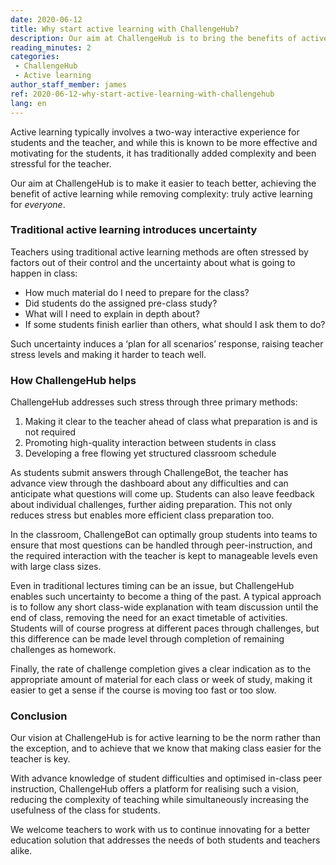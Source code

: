 ```yaml
---
date: 2020-06-12
title: Why start active learning with ChallengeHub?
description: Our aim at ChallengeHub is to bring the benefits of active learning out from small niche implementations to the mainstream, and to achieve that we know that making class easier for the teacher is key.
reading_minutes: 2
categories:
 - ChallengeHub
 - Active learning
author_staff_member: james
ref: 2020-06-12-why-start-active-learning-with-challengehub
lang: en
---
```


Active learning typically involves a two-way interactive experience for students and the teacher,
and while this is known to be more effective and motivating for the students,
it has traditionally added complexity and been stressful for the teacher.

Our aim at ChallengeHub is to make it easier to teach better,
achieving the benefit of active learning while removing complexity:
truly active learning for _everyone_.

### Traditional active learning introduces uncertainty

Teachers using traditional active learning methods are often stressed by factors
out of their control and the uncertainty about what is going to happen in class:

- How much material do I need to prepare for the class?
- Did students do the assigned pre-class study?
- What will I need to explain in depth about?
- If some students finish earlier than others, what should I ask them to do?

Such uncertainty induces a ‘plan for all scenarios’ response,
raising teacher stress levels and making it harder to teach well.

### How ChallengeHub helps

ChallengeHub addresses such stress through three primary methods:

1. Making it clear to the teacher ahead of class what preparation is and is not required
1. Promoting high-quality interaction between students in class
1. Developing a free flowing yet structured classroom schedule

As students submit answers through ChallengeBot,
the teacher has advance view through the dashboard about any difficulties
and can anticipate what questions will come up.
Students can also leave feedback about individual challenges,
further aiding preparation.
This not only reduces stress but enables more efficient class preparation too.

In the classroom, ChallengeBot can optimally group students into teams
to ensure that most questions can be handled through peer-instruction,
and the required interaction with the teacher is kept to manageable levels
even with large class sizes.

Even in traditional lectures timing can be an issue,
but ChallengeHub enables such uncertainty to become a thing of the past.
A typical approach is to follow any short class-wide explanation with team discussion
until the end of class,
removing the need for an exact timetable of activities.
Students will of course progress at different paces through challenges,
but this difference can be made level through completion of remaining challenges as homework.

Finally, the rate of challenge completion gives a clear indication
as to the appropriate amount of material for each class or week of study,
making it easier to get a sense if the course is moving too fast or too slow.

### Conclusion

Our vision at ChallengeHub is for active learning to be the norm rather than the exception,
and to achieve that we know that making class easier for the teacher is key.

With advance knowledge of student difficulties and optimised in-class peer instruction,
ChallengeHub offers a platform for realising such a vision,
reducing the complexity of teaching while simultaneously increasing
the usefulness of the class for students.

We welcome teachers to work with us to continue
innovating for a better education solution that addresses
the needs of both students and teachers alike.
